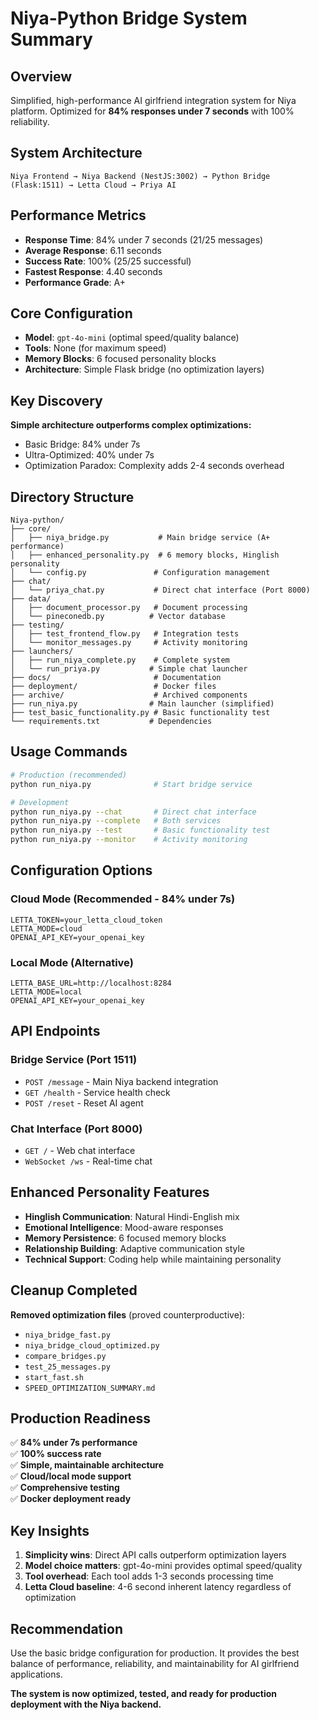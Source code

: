 # Niya-Python Bridge System Summary

## Overview
Simplified, high-performance AI girlfriend integration system for Niya platform. Optimized for **84% responses under 7 seconds** with 100% reliability.

## System Architecture
```
Niya Frontend → Niya Backend (NestJS:3002) → Python Bridge (Flask:1511) → Letta Cloud → Priya AI
```

## Performance Metrics
- **Response Time**: 84% under 7 seconds (21/25 messages)
- **Average Response**: 6.11 seconds  
- **Success Rate**: 100% (25/25 successful)
- **Fastest Response**: 4.40 seconds
- **Performance Grade**: A+

## Core Configuration
- **Model**: `gpt-4o-mini` (optimal speed/quality balance)
- **Tools**: None (for maximum speed)
- **Memory Blocks**: 6 focused personality blocks
- **Architecture**: Simple Flask bridge (no optimization layers)

## Key Discovery
**Simple architecture outperforms complex optimizations:**
- Basic Bridge: 84% under 7s
- Ultra-Optimized: 40% under 7s  
- Optimization Paradox: Complexity adds 2-4 seconds overhead

## Directory Structure
```
Niya-python/
├── core/
│   ├── niya_bridge.py           # Main bridge service (A+ performance)
│   ├── enhanced_personality.py  # 6 memory blocks, Hinglish personality
│   └── config.py               # Configuration management
├── chat/
│   └── priya_chat.py           # Direct chat interface (Port 8000)
├── data/
│   ├── document_processor.py   # Document processing
│   └── pineconedb.py          # Vector database
├── testing/
│   ├── test_frontend_flow.py   # Integration tests
│   └── monitor_messages.py     # Activity monitoring
├── launchers/
│   ├── run_niya_complete.py    # Complete system
│   └── run_priya.py           # Simple chat launcher
├── docs/                       # Documentation
├── deployment/                 # Docker files
├── archive/                    # Archived components
├── run_niya.py                # Main launcher (simplified)
├── test_basic_functionality.py # Basic functionality test
└── requirements.txt           # Dependencies
```

## Usage Commands
```bash
# Production (recommended)
python run_niya.py              # Start bridge service

# Development
python run_niya.py --chat       # Direct chat interface
python run_niya.py --complete   # Both services
python run_niya.py --test       # Basic functionality test
python run_niya.py --monitor    # Activity monitoring
```

## Configuration Options

### Cloud Mode (Recommended - 84% under 7s)
```env
LETTA_TOKEN=your_letta_cloud_token
LETTA_MODE=cloud
OPENAI_API_KEY=your_openai_key
```

### Local Mode (Alternative)
```env
LETTA_BASE_URL=http://localhost:8284
LETTA_MODE=local
OPENAI_API_KEY=your_openai_key
```

## API Endpoints

### Bridge Service (Port 1511)
- `POST /message` - Main Niya backend integration
- `GET /health` - Service health check  
- `POST /reset` - Reset AI agent

### Chat Interface (Port 8000)
- `GET /` - Web chat interface
- `WebSocket /ws` - Real-time chat

## Enhanced Personality Features
- **Hinglish Communication**: Natural Hindi-English mix
- **Emotional Intelligence**: Mood-aware responses
- **Memory Persistence**: 6 focused memory blocks
- **Relationship Building**: Adaptive communication style
- **Technical Support**: Coding help while maintaining personality

## Cleanup Completed
**Removed optimization files** (proved counterproductive):
- `niya_bridge_fast.py`
- `niya_bridge_cloud_optimized.py`
- `compare_bridges.py`
- `test_25_messages.py`
- `start_fast.sh`
- `SPEED_OPTIMIZATION_SUMMARY.md`

## Production Readiness
✅ **84% under 7s performance**  
✅ **100% success rate**  
✅ **Simple, maintainable architecture**  
✅ **Cloud/local mode support**  
✅ **Comprehensive testing**  
✅ **Docker deployment ready**  

## Key Insights
1. **Simplicity wins**: Direct API calls outperform optimization layers
2. **Model choice matters**: gpt-4o-mini provides optimal speed/quality
3. **Tool overhead**: Each tool adds 1-3 seconds processing time
4. **Letta Cloud baseline**: 4-6 second inherent latency regardless of optimization

## Recommendation
Use the basic bridge configuration for production. It provides the best balance of performance, reliability, and maintainability for AI girlfriend applications.

**The system is now optimized, tested, and ready for production deployment with the Niya backend.** 
